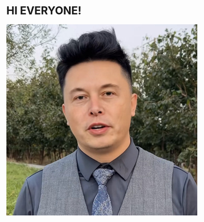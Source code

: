 # HI EVERYONE!

![picture 1](images/2bd0d6b379fd0b38ab3ecae882e4fc08a9f54f28e811f83078eebfd7eaeadf2d.png)  
